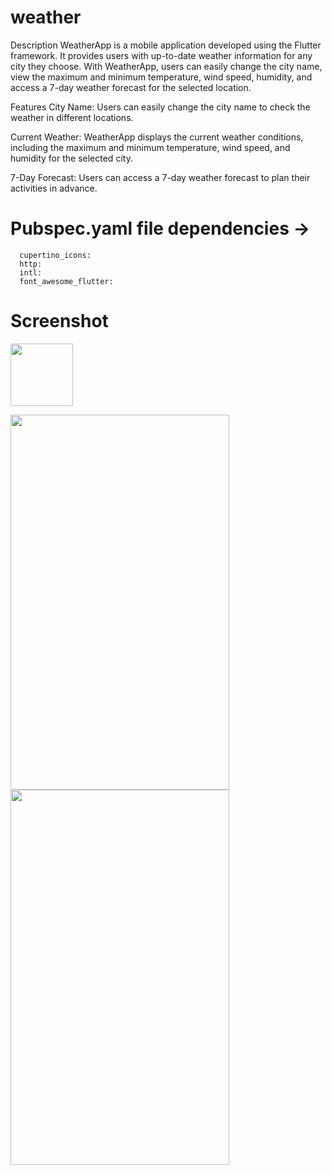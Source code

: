 # weather

Description
WeatherApp is a mobile application developed using the Flutter framework. It provides users with up-to-date weather information for any city they choose. With WeatherApp, users can easily change the city name, view the maximum and minimum temperature, wind speed, humidity, and access a 7-day weather forecast for the selected location.

Features
City Name: Users can easily change the city name to check the weather in different locations.

Current Weather: WeatherApp displays the current weather conditions, including the maximum and minimum temperature, wind speed, and humidity for the selected city.

7-Day Forecast: Users can access a 7-day weather forecast to plan their activities in advance.

# Pubspec.yaml file dependencies -> 
      cupertino_icons:
      http:
      intl: 
      font_awesome_flutter: 
      
# Screenshot
<img src="https://github.com/AkashKumarJyoti/images/blob/master/Weather/Weather.png" width="100" height="100" />
<p float="left">
  <img src="https://github.com/AkashKumarJyoti/images/blob/master/Weather/img1.jpg" width="350" height="600" />
  <img src="https://github.com/AkashKumarJyoti/images/blob/master/Weather/img2.jpg" width="350" height="600" />
</p>
